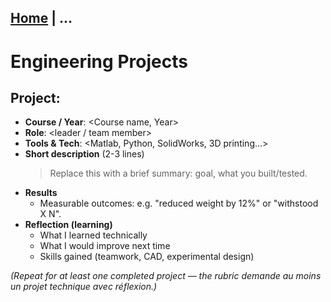 [Home](index_en.md) | ...
---

# Engineering Projects

## Project: <Project Title>
- **Course / Year**: <Course name, Year>
- **Role**: <leader / team member>
- **Tools & Tech**: <Matlab, Python, SolidWorks, 3D printing...>
- **Short description** (2-3 lines)
  > Replace this with a brief summary: goal, what you built/tested.
- **Results**
  - Measurable outcomes: e.g. "reduced weight by 12%" or "withstood X N".
- **Reflection (learning)**
  - What I learned technically
  - What I would improve next time
  - Skills gained (teamwork, CAD, experimental design)

*(Repeat for at least one completed project — the rubric demande au moins un projet technique avec réflexion.)*
